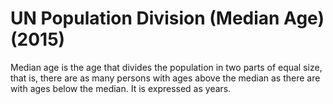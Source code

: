# UN Population Division (Median Age) (2015)

Median age is the age that divides the population in two parts of equal size, that is, there are as many persons with ages above the median as there are with ages below the median. It is expressed as years.